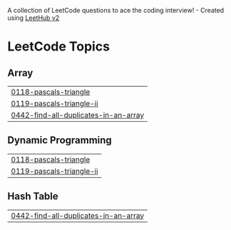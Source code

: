 A collection of LeetCode questions to ace the coding interview! - Created using [LeetHub v2](https://github.com/arunbhardwaj/LeetHub-2.0)
<!---LeetCode Topics Start-->
# LeetCode Topics
## Array
|  |
| ------- |
| [0118-pascals-triangle](https://github.com/swastiktripathii/Leetcode/tree/master/0118-pascals-triangle) |
| [0119-pascals-triangle-ii](https://github.com/swastiktripathii/Leetcode/tree/master/0119-pascals-triangle-ii) |
| [0442-find-all-duplicates-in-an-array](https://github.com/swastiktripathii/Leetcode/tree/master/0442-find-all-duplicates-in-an-array) |
## Dynamic Programming
|  |
| ------- |
| [0118-pascals-triangle](https://github.com/swastiktripathii/Leetcode/tree/master/0118-pascals-triangle) |
| [0119-pascals-triangle-ii](https://github.com/swastiktripathii/Leetcode/tree/master/0119-pascals-triangle-ii) |
## Hash Table
|  |
| ------- |
| [0442-find-all-duplicates-in-an-array](https://github.com/swastiktripathii/Leetcode/tree/master/0442-find-all-duplicates-in-an-array) |
<!---LeetCode Topics End-->